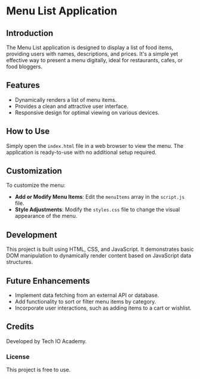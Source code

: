 # Menu List Application

## Introduction
The Menu List application is designed to display a list of food items, providing users with names, descriptions, and prices. It's a simple yet effective way to present a menu digitally, ideal for restaurants, cafes, or food bloggers.

## Features
- Dynamically renders a list of menu items.
- Provides a clean and attractive user interface.
- Responsive design for optimal viewing on various devices.

## How to Use
Simply open the `index.html` file in a web browser to view the menu. The application is ready-to-use with no additional setup required.

## Customization
To customize the menu:
- **Add or Modify Menu Items**: Edit the `menuItems` array in the `script.js` file.
- **Style Adjustments**: Modify the `styles.css` file to change the visual appearance of the menu.

## Development
This project is built using HTML, CSS, and JavaScript. It demonstrates basic DOM manipulation to dynamically render content based on JavaScript data structures.

## Future Enhancements
- Implement data fetching from an external API or database.
- Add functionality to sort or filter menu items by category.
- Incorporate user interactions, such as adding items to a cart or wishlist.

## Credits
Developed by Tech IO Academy.

### License
This project is free to use.